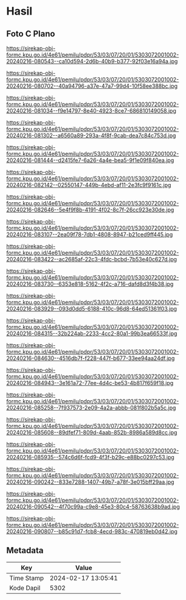 # Hasil

## Foto C Plano

https://sirekap-obj-formc.kpu.go.id/4e61/pemilu/pdpr/53/03/07/20/01/5303072001002-20240216-080543--ca10d594-2d6b-40b9-b377-92f03e16a94a.jpg

https://sirekap-obj-formc.kpu.go.id/4e61/pemilu/pdpr/53/03/07/20/01/5303072001002-20240216-080702--40a94796-a37e-47a7-99d4-10f58ee388bc.jpg

https://sirekap-obj-formc.kpu.go.id/4e61/pemilu/pdpr/53/03/07/20/01/5303072001002-20240216-081034--f9e14797-8e40-4923-8ce7-686810149058.jpg

https://sirekap-obj-formc.kpu.go.id/4e61/pemilu/pdpr/53/03/07/20/01/5303072001002-20240216-081302--a6560a89-293a-4f8f-9cab-dea7c84c753d.jpg

https://sirekap-obj-formc.kpu.go.id/4e61/pemilu/pdpr/53/03/07/20/01/5303072001002-20240216-081444--d2415fe7-6a26-4a4e-bea5-9f1e09f840ea.jpg

https://sirekap-obj-formc.kpu.go.id/4e61/pemilu/pdpr/53/03/07/20/01/5303072001002-20240216-082142--02550147-449b-4ebd-af11-2e3fc9f9161c.jpg

https://sirekap-obj-formc.kpu.go.id/4e61/pemilu/pdpr/53/03/07/20/01/5303072001002-20240216-082646--5e4f9f8b-4191-4f02-8c7f-26cc923e30de.jpg

https://sirekap-obj-formc.kpu.go.id/4e61/pemilu/pdpr/53/03/07/20/01/5303072001002-20240216-083107--2ea09f78-7db1-4808-8947-b21ced9ff445.jpg

https://sirekap-obj-formc.kpu.go.id/4e61/pemilu/pdpr/53/03/07/20/01/5303072001002-20240216-083422--ac2685af-22c3-4fdc-bcbd-7b53e40c627d.jpg

https://sirekap-obj-formc.kpu.go.id/4e61/pemilu/pdpr/53/03/07/20/01/5303072001002-20240216-083730--6353e818-5162-4f2c-a716-dafd8d3f4b38.jpg

https://sirekap-obj-formc.kpu.go.id/4e61/pemilu/pdpr/53/03/07/20/01/5303072001002-20240216-083929--093d0dd5-6188-410c-96d8-64ed51361f03.jpg

https://sirekap-obj-formc.kpu.go.id/4e61/pemilu/pdpr/53/03/07/20/01/5303072001002-20240216-084315--32b224ab-2233-4cc2-80a1-99b3ea66533f.jpg

https://sirekap-obj-formc.kpu.go.id/4e61/pemilu/pdpr/53/03/07/20/01/5303072001002-20240216-084630--4516db7f-f228-447f-b677-33ee94aa24df.jpg

https://sirekap-obj-formc.kpu.go.id/4e61/pemilu/pdpr/53/03/07/20/01/5303072001002-20240216-084943--3e161a72-77ee-4d4c-be53-4b817f659f18.jpg

https://sirekap-obj-formc.kpu.go.id/4e61/pemilu/pdpr/53/03/07/20/01/5303072001002-20240216-085258--7f937573-2e09-4a2a-abbb-081f802b5a5c.jpg

https://sirekap-obj-formc.kpu.go.id/4e61/pemilu/pdpr/53/03/07/20/01/5303072001002-20240216-085608--89dfef71-809d-4aab-852b-8986a589d8cc.jpg

https://sirekap-obj-formc.kpu.go.id/4e61/pemilu/pdpr/53/03/07/20/01/5303072001002-20240216-085935--574c6d6f-fcd9-4f3f-b29c-e88bc0297c53.jpg

https://sirekap-obj-formc.kpu.go.id/4e61/pemilu/pdpr/53/03/07/20/01/5303072001002-20240216-090242--833e7288-1407-49b7-a78f-3e015bff29aa.jpg

https://sirekap-obj-formc.kpu.go.id/4e61/pemilu/pdpr/53/03/07/20/01/5303072001002-20240216-090542--4f70c99a-c9e8-45e3-80c4-58763638b9ad.jpg

https://sirekap-obj-formc.kpu.go.id/4e61/pemilu/pdpr/53/03/07/20/01/5303072001002-20240216-090807--b85c91d7-fcb8-4ecd-983c-470819eb0d42.jpg


## Metadata

| Key        | Value               |
| ---------- | ------------------- |
| Time Stamp | 2024-02-17 13:05:41 |
| Kode Dapil | 5302                |



